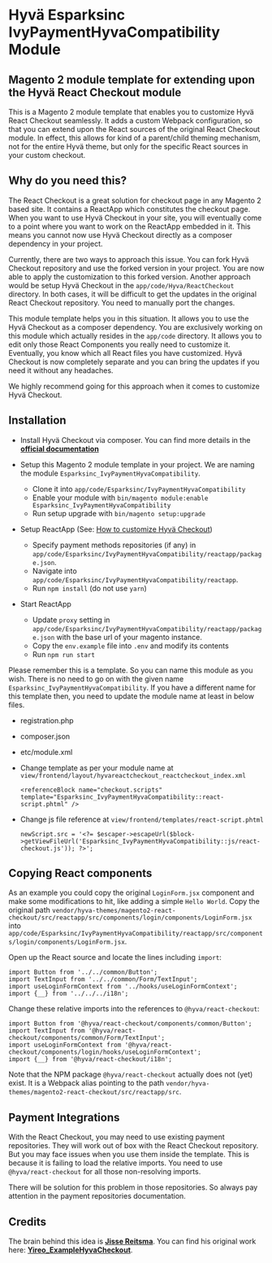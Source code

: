 # Hyvä Esparksinc IvyPaymentHyvaCompatibility Module
## Magento 2 module template for extending upon the Hyvä React Checkout module

This is a Magento 2 module template that enables you to customize Hyvä React Checkout seamlessly. It adds a custom Webpack configuration, so that you can extend upon the React sources of the original React Checkout module. In effect, this allows for kind of a parent/child theming mechanism, not for the entire Hyvä theme, but only for the specific React sources in your custom checkout.

## Why do you need this?

The React Checkout is a great solution for checkout page in any Magento 2 based site. It contains a ReactApp which constitutes the checkout page. When you want to use Hyvä Checkout in your site, you will eventually come to a point where you want to work on the ReactApp embedded in it. This means you cannot now use Hyvä Checkout directly as a composer dependency in your project.

Currently, there are two ways to approach this issue. You can fork Hyvä Checkout repository and use the forked version in your project. You are now able to apply the customization to this forked version. Another approach would be setup Hyvä Checkout in the `app/code/Hyva/ReactCheckout` directory. In both cases, it will be difficult to get the updates in the original React Checkout repository. You need to manually port the changes.

This module template helps you in this situation. It allows you to use the Hyvä Checkout as a composer dependency. You are exclusively working on this module which actually resides in the `app/code` directory. It allows you to edit only those React Components you really need to customize it. Eventually, you know which all React files you have customized. Hyvä Checkout is now completely separate and you can bring the updates if you need it without any headaches.

We highly recommend going for this approach when it comes to customize Hyvä Checkout.

## Installation
- Install Hyvä Checkout via composer. You can find more details in the [**official documentation**](https://hyva-themes.github.io/magento2-react-checkout/installation/)
- Setup this Magento 2 module template in your project. We are naming the module `Esparksinc_IvyPaymentHyvaCompatibility`.
    - Clone it into `app/code/Esparksinc/IvyPaymentHyvaCompatibility`
    - Enable your module with `bin/magento module:enable Esparksinc_IvyPaymentHyvaCompatibility`
    - Run setup upgrade with `bin/magento setup:upgrade`

- Setup ReactApp (See: [How to customize Hyvä Checkout](https://hyva-themes.github.io/magento2-react-checkout/customize/))
    - Specify payment methods repositories (if any) in `app/code/Esparksinc/IvyPaymentHyvaCompatibility/reactapp/package.json`.
    - Navigate into `app/code/Esparksinc/IvyPaymentHyvaCompatibility/reactapp`.
    - Run `npm install` (do not use `yarn`)

- Start ReactApp
    - Update `proxy` setting in `app/code/Esparksinc/IvyPaymentHyvaCompatibility/reactapp/package.json` with the base url of your magento instance.
    - Copy the `env.example` file into `.env` and modify its contents
    - Run `npm run start`

Please remember this is a template. So you can name this module as you wish. There is no need to go on with the given name `Esparksinc_IvyPaymentHyvaCompatibility`. If you have a different name for this template then, you need to update the module name at least in below files.

- registration.php
- composer.json
- etc/module.xml
- Change template as per your module name at `view/frontend/layout/hyvareactcheckout_reactcheckout_index.xml`

    ```
    <referenceBlock name="checkout.scripts" template="Esparksinc_IvyPaymentHyvaCompatibility::react-script.phtml" />
    ```
- Change js file reference at `view/frontend/templates/react-script.phtml`

    ```
    newScript.src = '<?= $escaper->escapeUrl($block->getViewFileUrl('Esparksinc_IvyPaymentHyvaCompatibility::js/react-checkout.js')); ?>';
    ```

## Copying React components
As an example you could copy the original `LoginForm.jsx` component and make some modifications to hit, like adding a simple `Hello World`. Copy the original path `vendor/hyva-themes/magento2-react-checkout/src/reactapp/src/components/login/components/LoginForm.jsx` into `app/code/Esparksinc/IvyPaymentHyvaCompatibility/reactapp/src/components/login/components/LoginForm.jsx`.

Open up the React source and locate the lines including `import`:

```react
import Button from '../../common/Button';
import TextInput from '../../common/Form/TextInput';
import useLoginFormContext from '../hooks/useLoginFormContext';
import {__} from '../../../i18n';
```

Change these relative imports into the references to `@hyva/react-checkout`:

```react
import Button from '@hyva/react-checkout/components/common/Button';
import TextInput from '@hyva/react-checkout/components/common/Form/TextInput';
import useLoginFormContext from '@hyva/react-checkout/components/login/hooks/useLoginFormContext';
import {__} from '@hyva/react-checkout/i18n';
```

Note that the NPM package `@hyva/react-checkout` actually does not (yet) exist. It is a Webpack alias pointing to
the path `vendor/hyva-themes/magento2-react-checkout/src/reactapp/src`.

## Payment Integrations
With the React Checkout, you may need to use existing payment repositories. They will work out of box with the React Checkout
repository. But you may face issues when you use them inside the template. This is because it is failing to load the
relative imports. You need to use `@hyva/react-checkout` for all those non-resolving imports.

There will be solution for this problem in those repositories. So always pay attention in the payment repositories documentation.

## Credits
The brain behind this idea is [**Jisse Reitsma**](https://github.com/jissereitsma). You can find his original work here: [**Yireo_ExampleHyvaCheckout**](https://github.com/yireo-training/Yireo_ExampleHyvaCheckout).
